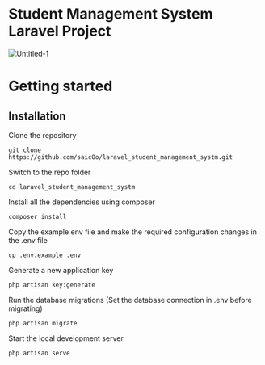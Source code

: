 # Student Management System Laravel Project
![Untitled-1](https://user-images.githubusercontent.com/83503164/158608253-60525252-cd60-4e5c-892a-39baf37c6397.jpg)
# Getting started
## Installation

Clone the repository
```
git clone https://github.com/saicOo/laravel_student_management_systm.git
```
Switch to the repo folder
```
cd laravel_student_management_systm
```
Install all the dependencies using composer
```
composer install
```
Copy the example env file and make the required configuration changes in the .env file
```
cp .env.example .env
```
Generate a new application key
```
php artisan key:generate
```
Run the database migrations (Set the database connection in .env before migrating)
```
php artisan migrate
```
Start the local development server
```
php artisan serve
```


